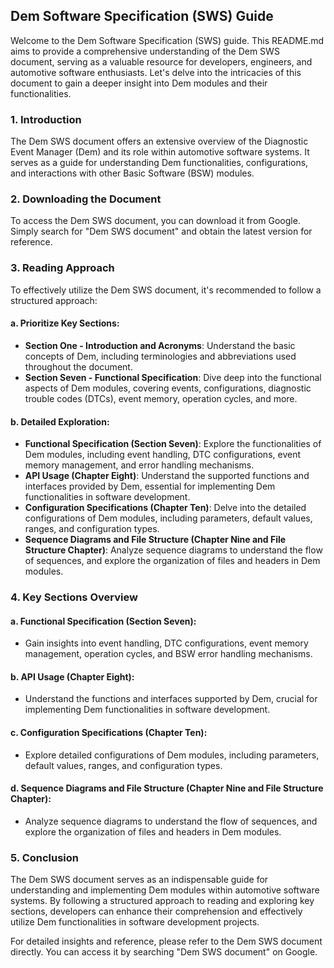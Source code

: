 ## Dem Software Specification (SWS) Guide

Welcome to the Dem Software Specification (SWS) guide. This README.md aims to provide a comprehensive understanding of the Dem SWS document, serving as a valuable resource for developers, engineers, and automotive software enthusiasts. Let's delve into the intricacies of this document to gain a deeper insight into Dem modules and their functionalities.

### 1. Introduction

The Dem SWS document offers an extensive overview of the Diagnostic Event Manager (Dem) and its role within automotive software systems. It serves as a guide for understanding Dem functionalities, configurations, and interactions with other Basic Software (BSW) modules.

### 2. Downloading the Document

To access the Dem SWS document, you can download it from Google. Simply search for "Dem SWS document" and obtain the latest version for reference.

### 3. Reading Approach

To effectively utilize the Dem SWS document, it's recommended to follow a structured approach:

#### a. Prioritize Key Sections:

- **Section One - Introduction and Acronyms**: Understand the basic concepts of Dem, including terminologies and abbreviations used throughout the document.
- **Section Seven - Functional Specification**: Dive deep into the functional aspects of Dem modules, covering events, configurations, diagnostic trouble codes (DTCs), event memory, operation cycles, and more.

#### b. Detailed Exploration:

- **Functional Specification (Section Seven)**: Explore the functionalities of Dem modules, including event handling, DTC configurations, event memory management, and error handling mechanisms.
- **API Usage (Chapter Eight)**: Understand the supported functions and interfaces provided by Dem, essential for implementing Dem functionalities in software development.
- **Configuration Specifications (Chapter Ten)**: Delve into the detailed configurations of Dem modules, including parameters, default values, ranges, and configuration types.
- **Sequence Diagrams and File Structure (Chapter Nine and File Structure Chapter)**: Analyze sequence diagrams to understand the flow of sequences, and explore the organization of files and headers in Dem modules.

### 4. Key Sections Overview

#### a. Functional Specification (Section Seven):

- Gain insights into event handling, DTC configurations, event memory management, operation cycles, and BSW error handling mechanisms.

#### b. API Usage (Chapter Eight):

- Understand the functions and interfaces supported by Dem, crucial for implementing Dem functionalities in software development.

#### c. Configuration Specifications (Chapter Ten):

- Explore detailed configurations of Dem modules, including parameters, default values, ranges, and configuration types.

#### d. Sequence Diagrams and File Structure (Chapter Nine and File Structure Chapter):

- Analyze sequence diagrams to understand the flow of sequences, and explore the organization of files and headers in Dem modules.

### 5. Conclusion

The Dem SWS document serves as an indispensable guide for understanding and implementing Dem modules within automotive software systems. By following a structured approach to reading and exploring key sections, developers can enhance their comprehension and effectively utilize Dem functionalities in software development projects.

For detailed insights and reference, please refer to the Dem SWS document directly. You can access it by searching "Dem SWS document" on Google.
